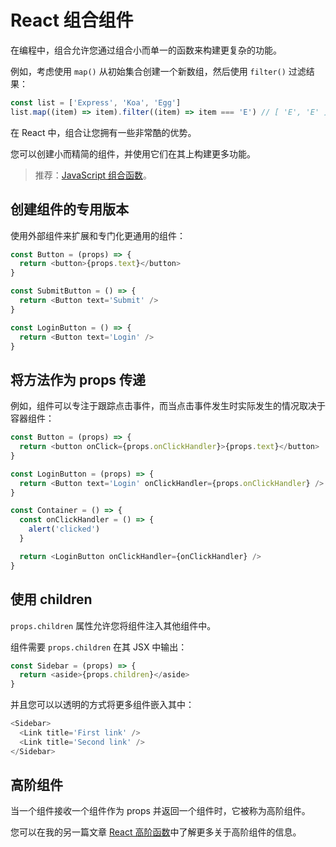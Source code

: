 # React 组合组件

在编程中，组合允许您通过组合小而单一的函数来构建更复杂的功能。

例如，考虑使用 `map()` 从初始集合创建一个新数组，然后使用 `filter()` 过滤结果：

```js
const list = ['Express', 'Koa', 'Egg']
list.map((item) => item).filter((item) => item === 'E') // [ 'E', 'E' ]
```

在 React 中，组合让您拥有一些非常酷的优势。

您可以创建小而精简的组件，并使用它们在其上构建更多功能。

> 推荐：[JavaScript 组合函数](https://github.com/lio-zero/blog/blob/main/JavaScript/JavaScript%20%E5%90%88%E6%88%90%E5%87%BD%E6%95%B0.md)。

## 创建组件的专用版本

使用外部组件来扩展和专门化更通用的组件：

```js
const Button = (props) => {
  return <button>{props.text}</button>
}

const SubmitButton = () => {
  return <Button text='Submit' />
}

const LoginButton = () => {
  return <Button text='Login' />
}
```

## 将方法作为 props 传递

例如，组件可以专注于跟踪点击事件，而当点击事件发生时实际发生的情况取决于容器组件：

```js
const Button = (props) => {
  return <button onClick={props.onClickHandler}>{props.text}</button>
}

const LoginButton = (props) => {
  return <Button text='Login' onClickHandler={props.onClickHandler} />
}

const Container = () => {
  const onClickHandler = () => {
    alert('clicked')
  }

  return <LoginButton onClickHandler={onClickHandler} />
}
```

## 使用 children

`props.children` 属性允许您将组件注入其他组件中。

组件需要 `props.children` 在其 JSX 中输出：

```js
const Sidebar = (props) => {
  return <aside>{props.children}</aside>
}
```

并且您可以以透明的方式将更多组件嵌入其中：

```js
<Sidebar>
  <Link title='First link' />
  <Link title='Second link' />
</Sidebar>
```

## 高阶组件

当一个组件接收一个组件作为 props 并返回一个组件时，它被称为高阶组件。

您可以在我的另一篇文章 [React 高阶函数](https://github.com/lio-zero/blog/blob/main/React/React%20%E9%AB%98%E9%98%B6%E7%BB%84%E4%BB%B6.md)中了解更多关于高阶组件的信息。
